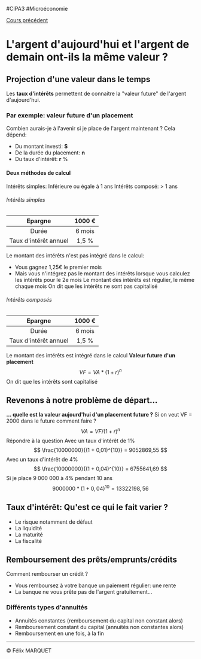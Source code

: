 #CIPA3 #Microéconomie

[Cours précédent](Microéconomie%20Cours%203.md)

# L'argent d'aujourd'hui et l'argent de demain ont-ils la même valeur ?
## Projection d'une valeur dans le temps
Les **taux d'intérêts** permettent de connaitre la "valeur future" de l'argent d'aujourd'hui.
### Par exemple: valeur future d'un placement
Combien aurais-je à l'avenir si je place de l'argent maintenant ?
Cela dépend: 
- Du montant investi: **S**
- De la durée du placement: **n**
- Du taux d'intérêt: **r** %
#### Deux méthodes de calcul
Intérêts simples: Inférieure ou égale à 1 ans
Intérêts composé: > 1 ans

###### Intérêts simples
|        Epargne        | 1000 € |
| :-------------------: | :----: |
|         Durée         | 6 mois |
| Taux d'intérêt annuel | 1,5 %  |
Le montant des intérêts n'est pas intégré dans le calcul:
- Vous gagnez 1,25€ le premier mois
- Mais vous n'intégrez pas le montant des intérêts lorsque vous calculez les intérêts pour le 2e mois
Le montant des intérêts est régulier, le même chaque mois
On dit que les intérêts ne sont pas capitalisé
###### Intérêts composés

|        Epargne        | 1000 € |
| :-------------------: | :----: |
|         Durée         | 6 mois |
| Taux d'intérêt annuel | 1,5 %  |
Le montant des intérêts est intégré dans le calcul
**Valeur future d'un placement** 
$$
VF = VA * (1 + r)^n
$$
On dit que les intérêts sont capitalisé
## Revenons à notre problème de départ...
**... quelle est la valeur aujourd'hui d'un placement future ?**
Si on veut VF = 2000 dans le future comment faire ?
$$
VA = VF / (1+r)^n
$$
Répondre à la question
Avec un taux d'intérêt de 1%
$$
\frac{10000000}{(1 + 0,01)^{10}} = 9052869,55
$$
Avec un taux d'intérêt de 4%
$$
\frac{10000000}{(1 + 0,04)^{10}} = 6755641,69
$$
Si je place 9 000 000 à 4% pendant 10 ans
$$
9000000 * (1 + 0,04)^{10} = 13322198,56
$$
## Taux d'intérêt: Qu'est ce qui le fait varier ?
- Le risque notamment de défaut
- La liquidité
- La maturité
- La fiscalité

## Remboursement des prêts/emprunts/crédits
Comment rembourser un crédit ?
- Vous remboursez à votre banque un paiement régulier: une rente
- La banque ne vous prête pas de l'argent gratuitement...
### Différents types d'annuités
- Annuités constantes (remboursement du capital non constant alors)
- Remboursement constant du capital (annuités non constantes alors)
- Remboursement en une fois, à la fin


---
&copy; Félix MARQUET